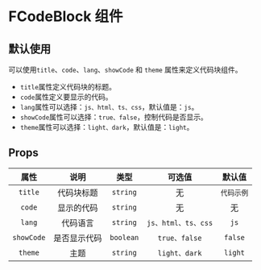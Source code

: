 # FCodeBlock 组件

## 默认使用

可以使用`title`、`code`、`lang`、`showCode` 和 `theme` 属性来定义代码块组件。
- `title`属性定义代码块的标题。
- `code`属性定义要显示的代码。
- `lang`属性可以选择：`js、html、ts、css`，默认值是：`js`。
- `showCode`属性可以选择：`true、false`，控制代码是否显示。
- `theme`属性可以选择：`light、dark`，默认值是：`light`。

<nsdemo lang='ts' filePath="codeBlock/index.vue"/>

## Props

| 属性 | 说明 | 类型 | 可选值 | 默认值 |
| :--: | :--: | :--: | :--: | :--: |
| `title` | 代码块标题 | `string` | 无 | `代码示例` |
| `code` | 显示的代码 | `string` | 无 | 无 |
| `lang` | 代码语言 | `string` | `js、html、ts、css` | `js` |
| `showCode` | 是否显示代码 | `boolean` | `true、false` | `false` |
| `theme` | 主题 | `string` | `light、dark` | `light` |
